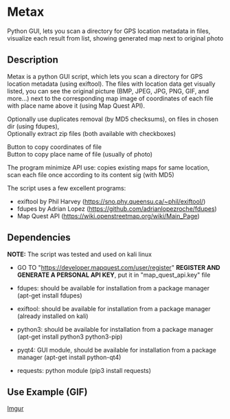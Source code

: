# Metax
Python GUI, lets you scan a directory for GPS location metadata in files, visualize each result from list, showing generated map next to original photo

## Description

Metax is a python GUI script, which lets you scan a directory for GPS location metadata (using exiftool).
The files with location data get visually listed, you can see the original picture (BMP, JPEG, JPG, PNG, GIF, and more...)
next to the corresponding map image of coordinates of each file with place name above it (using Map Quest API).

Optionally use duplicates removal (by MD5 checksums), on files in chosen dir (using fdupes), \
Optionally extract zip files (both available with checkboxes)

Button to copy coordinates of file \
Button to copy place name of file (usually of photo)

The program minimize API use: copies existing maps for same location, scan each file once according to its content sig (with MD5)

The script uses a few excellent programs:
* exiftool by Phil Harvey (https://sno.phy.queensu.ca/~phil/exiftool/)
* fdupes by Adrian Lopez (https://github.com/adrianlopezroche/fdupes)
* Map Quest API (https://wiki.openstreetmap.org/wiki/Main_Page)


## Dependencies

**NOTE:** The script was tested and used on kali linux

* GO TO "https://developer.mapquest.com/user/register" **REGISTER AND GENERATE A PERSONAL API KEY**, put it in "map_quest_api.key" file

* fdupes: should be available for installation from a package manager (apt-get install fdupes)
* exiftool: should be available for installation from a package manager (already installed on kali)
* python3: should be available for installation from a package manager (apt-get install python3 python3-pip)
* pyqt4: GUI module, should be available for installation from a package manager (apt-get install python-qt4)
* requests: python module (pip3 install requests)

## Use Example (GIF)

[Imgur](https://i.imgur.com/HrGqFzR.gifv)
